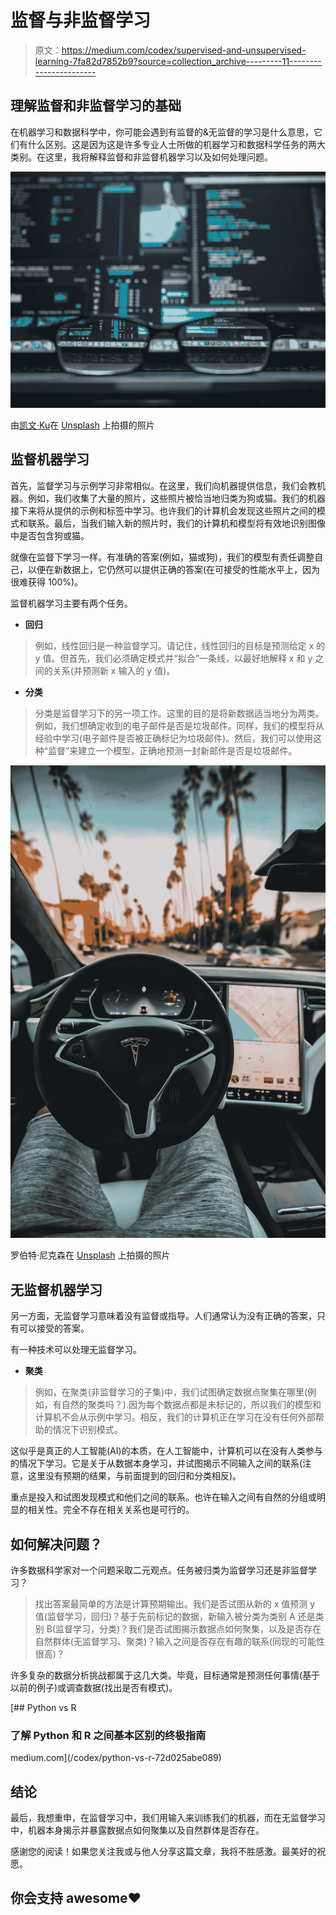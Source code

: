 # 监督与非监督学习

> 原文：<https://medium.com/codex/supervised-and-unsupervised-learning-7fa82d7852b9?source=collection_archive---------11----------------------->

## 理解监督和非监督学习的基础

在机器学习和数据科学中，你可能会遇到有监督的&无监督的学习是什么意思，它们有什么区别。这是因为这是许多专业人士所做的机器学习和数据科学任务的两大类别。在这里，我将解释监督和非监督机器学习以及如何处理问题。

![](img/37269d9c5908c7fa6bae5928577eef29.png)

由[凯文·Ku](https://unsplash.com/@ikukevk?utm_source=medium&utm_medium=referral)在 [Unsplash](https://unsplash.com?utm_source=medium&utm_medium=referral) 上拍摄的照片

## 监督机器学习

首先，监督学习与示例学习非常相似。在这里，我们向机器提供信息，我们会教机器。例如，我们收集了大量的照片，这些照片被恰当地归类为狗或猫。我们的机器接下来将从提供的示例和标签中学习。也许我们的计算机会发现这些照片之间的模式和联系。最后，当我们输入新的照片时，我们的计算机和模型将有效地识别图像中是否包含狗或猫。

就像在监督下学习一样。有准确的答案(例如，猫或狗)，我们的模型有责任调整自己，以便在新数据上，它仍然可以提供正确的答案(在可接受的性能水平上，因为很难获得 100%)。

监督机器学习主要有两个任务。

*   **回归**

> 例如，线性回归是一种监督学习。请记住，线性回归的目标是预测给定 x 的 y 值。但首先，我们必须确定模式并“拟合”一条线，以最好地解释 x 和 y 之间的关系(并预测新 x 输入的 y 值)。

*   **分类**

> 分类是监督学习下的另一项工作。这里的目的是将新数据适当地分为两类。例如，我们想确定收到的电子邮件是否是垃圾邮件。同样，我们的模型将从经验中学习(电子邮件是否被正确标记为垃圾邮件)。然后，我们可以使用这种“监督”来建立一个模型，正确地预测一封新邮件是否是垃圾邮件。

![](img/f3528e37199db36dde9bf5ffa8ca64dd.png)

罗伯特·尼克森在 [Unsplash](https://unsplash.com?utm_source=medium&utm_medium=referral) 上拍摄的照片

## 无监督机器学习

另一方面，无监督学习意味着没有监督或指导。人们通常认为没有正确的答案，只有可以接受的答案。

有一种技术可以处理无监督学习。

*   **聚类**

> 例如，在聚类(非监督学习的子集)中，我们试图确定数据点聚集在哪里(例如，有自然的聚类吗？).因为每个数据点都是未标记的，所以我们的模型和计算机不会从示例中学习。相反，我们的计算机正在学习在没有任何外部帮助的情况下识别模式。

这似乎是真正的人工智能(AI)的本质，在人工智能中，计算机可以在没有人类参与的情况下学习。它是关于从数据本身学习，并试图揭示不同输入之间的联系(注意，这里没有预期的结果，与前面提到的回归和分类相反)。

重点是投入和试图发现模式和他们之间的联系。也许在输入之间有自然的分组或明显的相关性。完全不存在相关关系也是可行的。

## 如何解决问题？

许多数据科学家对一个问题采取二元观点。任务被归类为监督学习还是非监督学习？

> 找出答案最简单的方法是计算预期输出。我们是否试图从新的 x 值预测 y 值(监督学习，回归)？基于先前标记的数据，新输入被分类为类别 A 还是类别 B(监督学习，分类)？我们是否试图揭示数据点如何聚集，以及是否存在自然群体(无监督学习、聚类)？输入之间是否存在有趣的联系(同现的可能性很高)？

许多复杂的数据分析挑战都属于这几大类。毕竟，目标通常是预测任何事情(基于以前的例子)或调查数据(找出是否有模式)。

[](/codex/python-vs-r-72d025abe089) [## Python vs R

### 了解 Python 和 R 之间基本区别的终极指南

medium.com](/codex/python-vs-r-72d025abe089) 

## 结论

最后，我想重申，在监督学习中，我们用输入来训练我们的机器，而在无监督学习中，机器本身揭示并暴露数据点如何聚集以及自然群体是否存在。

感谢您的阅读！如果您关注我或与他人分享这篇文章，我将不胜感激。最美好的祝愿。

## 你会支持 awesome❤️